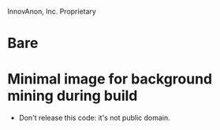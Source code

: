 InnovAnon, Inc. Proprietary

# Bare
Minimal image for background mining during build
=========
* Don't release this code: it's not public domain.


